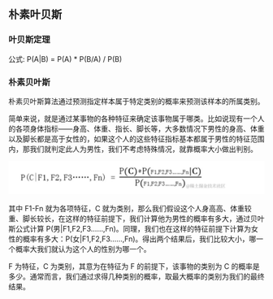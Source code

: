 ## 朴素叶贝斯

### 叶贝斯定理

公式: P(A|B) = P(A) * P(B/A)  /  P(B)


### 朴素贝叶斯
朴素贝叶斯算法通过预测指定样本属于特定类别的概率来预测该样本的所属类别。


简单来说，就是通过某事物的各种特征来确定该事物属于哪类。比如说现有一个人的各项身体指标——身高、体重、指长、脚长等，大多数情况下男性的身高、体重以及脚长都是高于女性的，如果这个人的这些特征指标基本都属于男性的特征范围内，那我们就判定此人为男性，我们不考虑特殊情况，就靠概率大小做出判别。


![](images/ml_37.png)

其中 F1-Fn 就为各项特征，C 就为类别，那么我们假设这个人身高高、体重较重、脚长较长，在这样的特征前提下，我们计算他为男性的概率有多大，通过贝叶斯公式计算 P(男|F1,F2,F3……,Fn)。同理，我们也在这样的特征前提下计算为女性的概率有多大：P(女|F1,F2,F3……,Fn)。得出两个结果后，我们比较大小，哪一个概率大我们就认为这个人的性别为哪一个。



F 为特征，C 为类别，其意为在特征为 F 的前提下，该事物的类别为 C 的概率是多少。通常而言，我们通过求得几种类别的概率，取最大概率的类别为我们的最终结果。
